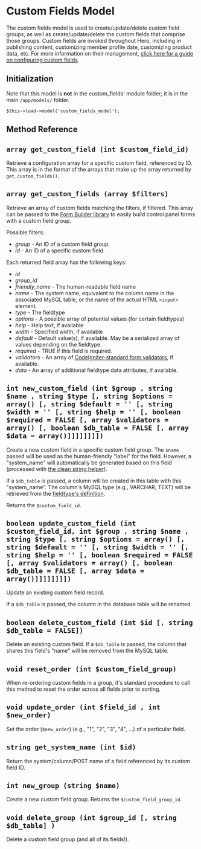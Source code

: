 # Custom Fields Model

The custom fields model is used to create/update/delete custom field groups, as well as create/update/delete the custom fields that comprise those groups.  Custom fields are invoked throughout Hero, including in publishing content, customizing member profile date, customizing product data, etc.  For more information on their management, [click here for a guide on configuring custom fields](/docs/configuration/custom_fields.md).

## Initialization

Note that this model is **not** in the custom_fields' module folder; it is in the main `/app/models/` folder.

```
$this->load->model('custom_fields_model');
```

## Method Reference

## `array get_custom_field (int $custom_field_id)`

Retrieve a configuration array for a specific custom field, referenced by ID.  This array is in the format of the arrays that make up the array returned by `get_custom_fields()`.

## `array get_custom_fields (array $filters)`

Retrieve an array of custom fields matching the filters, if filtered.  This array can be passed to the [Form Builder library](/docs/developers/reference/form_builder_library.md) to easily build control panel forms with a custom field group.

Possible filters:

* *group* - An ID of a custom field group.
* *id* - An ID of a specific custom field.

Each returned field array has the following keys:

* *id*
* *group_id*
* *friendly_name* - The human-readable field name
* *name* - The system name, equivalent to the column name in the associated MySQL table, or the name of the actual HTML `<input>` element.
* *type* - The fieldtype
* *options* - A possible array of potential values (for certain fieldtypes)
* *help* - Help text, if available
* *width* - Specified width, if available
* *default* - Default value(s), if available.  May be a serialized array of values depending on the fieldtype.
* *required* - TRUE if this field is required.
* *validators* - An array of [CodeIgniter-standard form validators](http://codeigniter.com/user_guide/libraries/form_validation.html), if available.
* *data* - An array of additional fieldtype data attributes, if available.

## `int new_custom_field (int $group , string $name , string $type [, string $options = array() [, string $default = '' [, string $width = '' [, string $help = '' [, boolean $required = FALSE [, array $validators = array() [, boolean $db_table = FALSE [, array $data = array()]]]]]]]])`

Create a new custom field in a specific custom field group.  The `$name` passed will be used as the human-friendly "label" for the field.  However, a "system_name" will automatically be generated based on this field (processed with [the clean string helper](/docs/developers/reference/clean_string_helper.md)).

If a `$db_table` is passed, a column will be created in this table with this "system_name".  The column's MySQL type (e.g., VARCHAR, TEXT) will be retrieved from the [fieldtype's definition](/docs/developers/reference/fieldtype_library.md).

Returns the `$custom_field_id`.

## `boolean update_custom_field (int $custom_field_id, int $group , string $name , string $type [, string $options = array() [, string $default = '' [, string $width = '' [, string $help = '' [, boolean $required = FALSE [, array $validators = array() [, boolean $db_table = FALSE [, array $data = array()]]]]]]]])`

Update an existing custom field record.

If a `$db_table` is passed, the column in the database table will be renamed.

## `boolean delete_custom_field (int $id [, string $db_table = FALSE])`

Delete an existing custom field.  If a `$db_table` is passed, the column that shares this field's "name" will be removed from the MySQL table.

## `void reset_order (int $custom_field_group)`

When re-ordering custom fields in a group, it's standard procedure to call this method to reset the order across all fields prior to sorting.

## `void update_order (int $field_id , int $new_order)`

Set the order (`$new_order`) (e.g., "1", "2", "3", "4", ...) of a particular field.

## `string get_system_name (int $id)`

Return the system/column/POST name of a field referenced by its custom field ID.

## `int new_group (string $name)`

Create a new custom field group.  Returns the `$custom_field_group_id`.

## `void delete_group (int $group_id [, string $db_table] )`

Delete a custom field group (and all of its fields!).